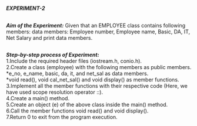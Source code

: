 #
**_EXPERIMENT-2_**
##
**_Aim of the Experiment:_**
Given that an EMPLOYEE class contains following members: data members: Employee
number, Employee name, Basic, DA, IT, Net Salary and print data members.

##
**_Step-by-step process of Experiment:_**<br/>
1.Include the required header files (iostream.h, conio.h).<br/>
2.Create a class (employee) with the following members as public members.<br/>
   *e_no, e_name, basic, da, it, and net_sal as data members.<br/>
   *void read(), void cal_net_sal() and void display() as member functions.<br/>
3.Implement all the member functions with their respective code (Here, we have used scope resolution operator ::).<br/>
4.Create a main() method.<br/>
5.Create an object (e) of the above class inside the main() method.<br/>
6.Call the member functions void read() and void display().<br/>
7.Return 0 to exit from the program execution.<br/>
